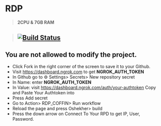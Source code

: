 # RDP

> **2CPU & 7GB RAM**

> ## [![Build Status](https://travis-ci.org/joemccann/dillinger.svg?branch=master)](https://github.com/Oshekher/RDP/blob/main/.github/workflows/coffin.yml)

## You are not allowed to modify the project.
* Click Fork in the right corner of the screen to save it to your Github.
* Visit https://dashboard.ngrok.com to get **NGROK_AUTH_TOKEN**
* In Github go to ⚙ Settings> Secrets> New repository secret
* In Name: enter **NGROK_AUTH_TOKEN**
* In Value: visit https://dashboard.ngrok.com/auth/your-authtoken Copy and Paste Your Authtoken into
* Press Add secret
* Go to Action> RDP_COFFIN> Run workflow
* Reload the page and press Oshekher> build
* Press the down arrow on Connect To Your RPD to get IP, User, Password.
